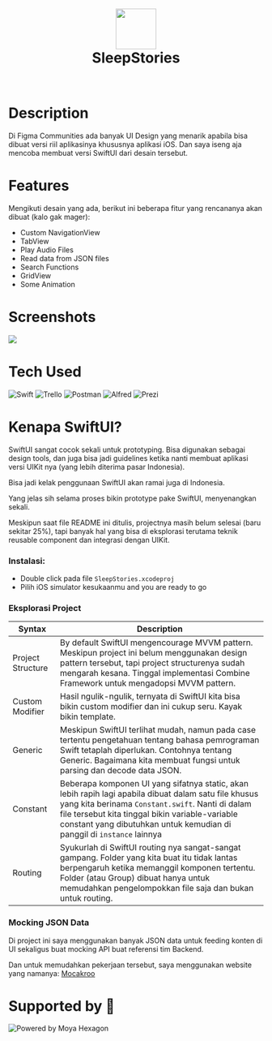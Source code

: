<div align="center">
      <h1> <img src="https://res.cloudinary.com/moyadev/image/upload/v1664194408/Moyadev/sleep-logo_p66veq.png" width="80px"><br/>SleepStories</h1>
     </div>
<p align="center"> <a href="https://www.moyahexagon.com" target="_blank"><img alt="" src="https://img.shields.io/badge/Website-EA4C89?style=normal&logo=dribbble&logoColor=white" style="vertical-align:center" /></a> <a href="https://twitter.com/hidayatabisena" target="_blank"><img alt="" src="https://img.shields.io/badge/Twitter-1DA1F2?style=normal&logo=twitter&logoColor=white" style="vertical-align:center" /></a> <a href="https://id.linkedin.com/in/hidayat-abisena}" target="_blank"><img alt="" src="https://img.shields.io/badge/LinkedIn-0077B5?style=normal&logo=linkedin&logoColor=white" style="vertical-align:center" /></a> </p>

# Description

Di Figma Communities ada banyak UI Design yang menarik apabila bisa dibuat versi riil aplikasinya khususnya aplikasi iOS. Dan saya iseng aja mencoba membuat versi SwiftUI dari desain tersebut.

# Features

Mengikuti desain yang ada, berikut ini beberapa fitur yang rencananya akan dibuat (kalo gak mager):

- Custom NavigationView
- TabView
- Play Audio Files
- Read data from JSON files
- Search Functions
- GridView
- Some Animation

# Screenshots

 <img src="https://res.cloudinary.com/moyadev/image/upload/v1664194950/Moyadev/1x-pika-1664194932561_aokntt.png">

# Tech Used

![Swift](https://img.shields.io/badge/swift-F54A2A?style=for-the-badge&logo=swift&logoColor=white) ![Trello](https://img.shields.io/badge/Trello-%23026AA7.svg?style=for-the-badge&logo=Trello&logoColor=white) ![Postman](https://img.shields.io/badge/Postman-FF6C37?style=for-the-badge&logo=postman&logoColor=white) ![Alfred](https://img.shields.io/badge/alfred-%235C1F87.svg?style=for-the-badge&logo=alfred) ![Prezi](https://img.shields.io/badge/Prezi-%23000000.svg?style=for-the-badge&logo=Prezi&logoColor=white)

# Kenapa SwiftUI?

SwiftUI sangat cocok sekali untuk prototyping. Bisa digunakan sebagai design tools, dan juga bisa jadi guidelines ketika nanti membuat aplikasi versi UIKit nya (yang lebih diterima pasar Indonesia).

Bisa jadi kelak penggunaan SwiftUI akan ramai juga di Indonesia.

Yang jelas sih selama proses bikin prototype pake SwiftUI, menyenangkan sekali.

Meskipun saat file README ini ditulis, projectnya masih belum selesai (baru sekitar 25%), tapi banyak hal yang bisa di eksplorasi terutama teknik reusable component dan integrasi dengan UIKit.

### Instalasi:

- Double click pada file `SleepStories.xcodeproj`
- Pilih iOS simulator kesukaanmu and you are ready to go

### Eksplorasi Project

| Syntax            | Description                                                                                                                                                                                                                                                                            |
| ----------------- | -------------------------------------------------------------------------------------------------------------------------------------------------------------------------------------------------------------------------------------------------------------------------------------- |
| Project Structure | By default SwiftUI mengencourage MVVM pattern. Meskipun project ini belum menggunakan design pattern tersebut, tapi project structurenya sudah mengarah kesana. Tinggal implementasi Combine Framework untuk mengadopsi MVVM pattern.                                                  |
| Custom Modifier   | Hasil ngulik-ngulik, ternyata di SwiftUI kita bisa bikin custom modifier dan ini cukup seru. Kayak bikin template.                                                                                                                                                                     |
| Generic           | Meskipun SwiftUI terlihat mudah, namun pada case tertentu pengetahuan tentang bahasa pemrograman Swift tetaplah diperlukan. Contohnya tentang Generic. Bagaimana kita membuat fungsi untuk parsing dan decode data JSON.                                                               |
| Constant          | Beberapa komponen UI yang sifatnya static, akan lebih rapih lagi apabila dibuat dalam satu file khusus yang kita berinama `Constant.swift`. Nanti di dalam file tersebut kita tinggal bikin variable-variable constant yang dibutuhkan untuk kemudian di panggil di `instance` lainnya |
| Routing           | Syukurlah di SwiftUI routing nya sangat-sangat gampang. Folder yang kita buat itu tidak lantas berpengaruh ketika memanggil komponen tertentu. Folder (atau Group) dibuat hanya untuk memudahkan pengelompokkan file saja dan bukan untuk routing.                                     |

### Mocking JSON Data

Di project ini saya menggunakan banyak JSON data untuk feeding konten di UI sekaligus buat mocking API buat referensi tim Backend.

Dan untuk memudahkan pekerjaan tersebut, saya menggunakan website yang namanya: [Mocakroo](https://mockaroo.com)

# Supported by 💙

![Powered by Moya Hexagon](https://res.cloudinary.com/moyadev/image/upload/v1608621695/Moyadev/metatags.png)

<!-- </> with 💛 by readMD (https://readmd.itsvg.in) -->
